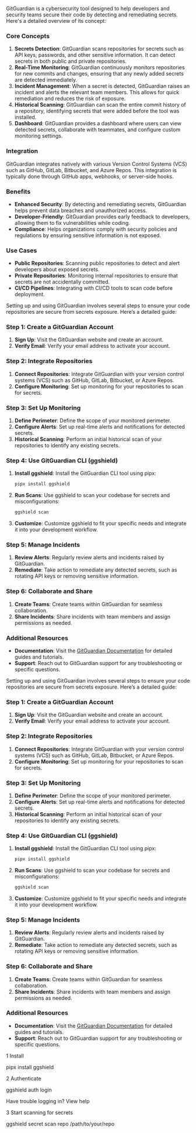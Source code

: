 GitGuardian is a cybersecurity tool designed to help developers and security teams secure their code by detecting and remediating secrets. Here's a detailed overview of its concept:

### Core Concepts

1. **Secrets Detection**: GitGuardian scans repositories for secrets such as API keys, passwords, and other sensitive information. It can detect secrets in both public and private repositories.
2. **Real-Time Monitoring**: GitGuardian continuously monitors repositories for new commits and changes, ensuring that any newly added secrets are detected immediately.
3. **Incident Management**: When a secret is detected, GitGuardian raises an incident and alerts the relevant team members. This allows for quick remediation and reduces the risk of exposure.
4. **Historical Scanning**: GitGuardian can scan the entire commit history of a repository, identifying secrets that were added before the tool was installed.
5. **Dashboard**: GitGuardian provides a dashboard where users can view detected secrets, collaborate with teammates, and configure custom monitoring settings.

### Integration

GitGuardian integrates natively with various Version Control Systems (VCS) such as GitHub, GitLab, Bitbucket, and Azure Repos. This integration is typically done through GitHub apps, webhooks, or server-side hooks.

### Benefits

- **Enhanced Security**: By detecting and remediating secrets, GitGuardian helps prevent data breaches and unauthorized access.
- **Developer-Friendly**: GitGuardian provides early feedback to developers, allowing them to fix vulnerabilities while coding.
- **Compliance**: Helps organizations comply with security policies and regulations by ensuring sensitive information is not exposed.

### Use Cases

- **Public Repositories**: Scanning public repositories to detect and alert developers about exposed secrets.
- **Private Repositories**: Monitoring internal repositories to ensure that secrets are not accidentally committed.
- **CI/CD Pipelines**: Integrating with CI/CD tools to scan code before deployment.

Setting up and using GitGuardian involves several steps to ensure your code repositories are secure from secrets exposure. Here’s a detailed guide:

### Step 1: Create a GitGuardian Account

1. **Sign Up**: Visit the GitGuardian website and create an account.
2. **Verify Email**: Verify your email address to activate your account.

### Step 2: Integrate Repositories

1. **Connect Repositories**: Integrate GitGuardian with your version control systems (VCS) such as GitHub, GitLab, Bitbucket, or Azure Repos.
2. **Configure Monitoring**: Set up monitoring for your repositories to scan for secrets.

### Step 3: Set Up Monitoring

1. **Define Perimeter**: Define the scope of your monitored perimeter.
2. **Configure Alerts**: Set up real-time alerts and notifications for detected secrets.
3. **Historical Scanning**: Perform an initial historical scan of your repositories to identify any existing secrets.

### Step 4: Use GitGuardian CLI (ggshield)

1. **Install ggshield**: Install the GitGuardian CLI tool using pipx:
   ```sh
   pipx install ggshield
   ```
2. **Run Scans**: Use ggshield to scan your codebase for secrets and misconfigurations:
   ```sh
   ggshield scan
   ```
3. **Customize**: Customize ggshield to fit your specific needs and integrate it into your development workflow.

### Step 5: Manage Incidents

1. **Review Alerts**: Regularly review alerts and incidents raised by GitGuardian.
2. **Remediate**: Take action to remediate any detected secrets, such as rotating API keys or removing sensitive information.

### Step 6: Collaborate and Share

1. **Create Teams**: Create teams within GitGuardian for seamless collaboration.
2. **Share Incidents**: Share incidents with team members and assign permissions as needed.

### Additional Resources

- **Documentation**: Visit the [GitGuardian Documentation](https://docs.gitguardian.com/) for detailed guides and tutorials.
- **Support**: Reach out to GitGuardian support for any troubleshooting or specific questions.

Setting up and using GitGuardian involves several steps to ensure your code repositories are secure from secrets exposure. Here’s a detailed guide:

### Step 1: Create a GitGuardian Account

1. **Sign Up**: Visit the GitGuardian website and create an account.
2. **Verify Email**: Verify your email address to activate your account.

### Step 2: Integrate Repositories

1. **Connect Repositories**: Integrate GitGuardian with your version control systems (VCS) such as GitHub, GitLab, Bitbucket, or Azure Repos.
2. **Configure Monitoring**: Set up monitoring for your repositories to scan for secrets.

### Step 3: Set Up Monitoring

1. **Define Perimeter**: Define the scope of your monitored perimeter.
2. **Configure Alerts**: Set up real-time alerts and notifications for detected secrets.
3. **Historical Scanning**: Perform an initial historical scan of your repositories to identify any existing secrets.

### Step 4: Use GitGuardian CLI (ggshield)

1. **Install ggshield**: Install the GitGuardian CLI tool using pipx:
   ```sh
   pipx install ggshield
   ```
2. **Run Scans**: Use ggshield to scan your codebase for secrets and misconfigurations:
   ```sh
   ggshield scan
   ```
3. **Customize**: Customize ggshield to fit your specific needs and integrate it into your development workflow.

### Step 5: Manage Incidents

1. **Review Alerts**: Regularly review alerts and incidents raised by GitGuardian.
2. **Remediate**: Take action to remediate any detected secrets, such as rotating API keys or removing sensitive information.

### Step 6: Collaborate and Share

1. **Create Teams**: Create teams within GitGuardian for seamless collaboration.
2. **Share Incidents**: Share incidents with team members and assign permissions as needed.

### Additional Resources

- **Documentation**: Visit the [GitGuardian Documentation](https://docs.gitguardian.com/) for detailed guides and tutorials.
- **Support**: Reach out to GitGuardian support for any troubleshooting or specific questions.

1
Install

pipx install ggshield

2
Authenticate

ggshield auth login

Have trouble logging in? View help

3
Start scanning for secrets

ggshield secret scan repo /path/to/your/repo

